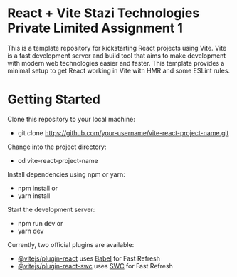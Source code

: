 # React + Vite Stazi Technologies Private Limited Assignment 1

This is a template repository for kickstarting React projects using Vite. Vite is a fast development server and build tool that aims to make development with modern web technologies easier and faster.
This template provides a minimal setup to get React working in Vite with HMR and some ESLint rules.

# Getting Started
Clone this repository to your local machine:
- git clone https://github.com/your-username/vite-react-project-name.git

Change into the project directory:
- cd vite-react-project-name

Install dependencies using npm or yarn:
- npm install
or
- yarn install


Start the development server:
- npm run dev
or
- yarn dev





Currently, two official plugins are available:

- [@vitejs/plugin-react](https://github.com/vitejs/vite-plugin-react/blob/main/packages/plugin-react/README.md) uses [Babel](https://babeljs.io/) for Fast Refresh
- [@vitejs/plugin-react-swc](https://github.com/vitejs/vite-plugin-react-swc) uses [SWC](https://swc.rs/) for Fast Refresh
